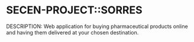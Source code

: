 # SECEN-PROJECT::SORRES
DESCRIPTION:
Web application for buying pharmaceutical products online and having them delivered at your chosen destination.

